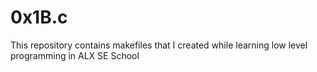 # 0x1B.c

This repository contains makefiles that I created while learning low level programming in ALX SE School
